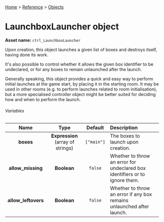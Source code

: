 [Home](/README.md) > [Reference](/Docs/Reference/Reference.md) > [Objects](/Docs/Reference/Objects/TOC.md)

# LaunchboxLauncher object

**Asset name:** `ctrl_LaunchboxLauncher`

Upon creation, this object launches a given list of boxes and destroys itself, having done its work.

It's also possible to control whether it allows the given box identifier to be undeclared, or for any boxes to remain unlaunched after the launch.

Generally speaking, this object provides a quick and easy way to perform initial launches at the game start, by placing it in the starting room. It may be used in other rooms (e.g. to perform launches related to room initialisation), but a more specialised controller object might be better suited for deciding how and when to perform the launch.

###### Variables

| Name | Type | Default | Description |
|:---:|:---:|:---:|:---|
| **boxes** | **Expression** (array of strings) | `["main"]` | The boxes to launch upon creation. |
| **allow_missing** | **Boolean** | `false` | Whether to throw an error for undeclared box identifiers or to ignore them. |
| **allow_leftovers** | **Boolean** | `false` | Whether to throw an error if any box remains unlaunched after launch. |
